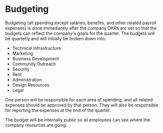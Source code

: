 # Budgeting

Budgeting (all spending except salaries, benefits, and other related payroll expenses) is done immediately after the company OKRs are set so that the budgets can reflect the company's goals for the quarter. The budgets will be quarterly and will initially be broken down into:

* Technical Infrastructure
* Marketing
* Business Development
* Community Outreach
* Security
* Rent
* Administration
* Design Resources
* Legal

One person will be responsible for each area of spending, and all related expenses should be approved by that person. They will also be responsible for reporting the expenses at the end of the quarter.

The budget will be internally public so all employees can see where the company resources are going.

